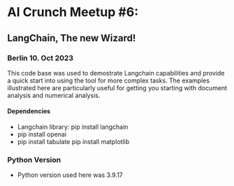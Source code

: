 # AI Crunch Meetup #6:
## LangChain, The new Wizard! 
### Berlin 10. Oct 2023 
 This code base was used to demostrate Langchain capabilities and provide a quick start into using the tool for more complex tasks. The examples illustrated here are particularly useful for getting you starting with document analysis and numerical analysis. 

#### Dependencies 
- Langchain library: pip install langchain 
- pip install openai
- pip install tabulate 
  pip install matplotlib

###  Python Version 
- Python version used here was 3.9.17 
